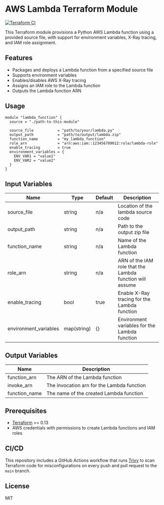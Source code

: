 # AWS Lambda Terraform Module

[![Terraform CI](https://github.com/ZhangMaKe/tf-module-lambda-function/actions/workflows/workflow.yml/badge.svg)](https://github.com/ZhangMaKe/tf-module-lambda-function/actions/workflows/workflow.yml)

This Terraform module provisions a Python AWS Lambda function using a provided source file, with support for environment variables, X-Ray tracing, and IAM role assignment.

## Features
- Packages and deploys a Lambda function from a specified source file
- Supports environment variables
- Enables/disables AWS X-Ray tracing
- Assigns an IAM role to the Lambda function
- Outputs the Lambda function ARN

## Usage
```hcl
module "lambda_function" {
  source = "./path-to-this-module"

  source_file           = "path/to/your/lambda.py"
  output_path           = "path/to/output/lambda.zip"
  function_name         = "my_lambda_function"
  role_arn              = "arn:aws:iam::123456789012:role/lambda-role"
  enable_tracing        = true
  environment_variables = {
    ENV_VAR1 = "value1"
    ENV_VAR2 = "value2"
  }
}
```

## Input Variables
| Name                  | Type         | Default | Description |
|-----------------------|--------------|---------|-------------|
| source_file           | string       | n/a     | Location of the lambda source code |
| output_path           | string       | n/a     | Path to the output zip file |
| function_name         | string       | n/a     | Name of the Lambda function |
| role_arn              | string       | n/a     | ARN of the IAM role that the Lambda function will assume |
| enable_tracing        | bool         | true    | Enable X-Ray tracing for the Lambda function |
| environment_variables | map(string)  | {}      | Environment variables for the Lambda function |

## Output Variables
| Name         | Description |
|--------------|-------------|
| function_arn | The ARN of the Lambda function |
| invoke_arn   | The invocation arn for the Lambda function |
| function_name | The name of the created Lambda function |

## Prerequisites
- [Terraform](https://www.terraform.io/downloads.html) >= 0.13
- AWS credentials with permissions to create Lambda functions and IAM roles

## CI/CD
This repository includes a GitHub Actions workflow that runs [Trivy](https://github.com/aquasecurity/trivy) to scan Terraform code for misconfigurations on every push and pull request to the `main` branch.

## License
MIT
